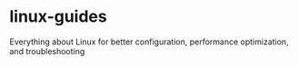 # linux-guides
Everything about Linux for better configuration, performance optimization, and troubleshooting
